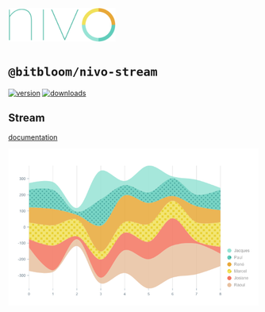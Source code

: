 <a href="https://nivo.rocks"><img alt="nivo" src="https://raw.githubusercontent.com/plouc/nivo/master/nivo.png" width="216" height="68"/></a>

# `@bitbloom/nivo-stream`

[![version](https://img.shields.io/npm/v/@bitbloom/nivo-stream?style=for-the-badge)](https://www.npmjs.com/package/@bitbloom/nivo-stream)
[![downloads](https://img.shields.io/npm/dm/@bitbloom/nivo-stream?style=for-the-badge)](https://www.npmjs.com/package/@bitbloom/nivo-stream)

## Stream

[documentation](http://nivo.rocks/stream/)

![Stream](https://raw.githubusercontent.com/plouc/nivo/master/website/src/assets/captures/stream.png)
